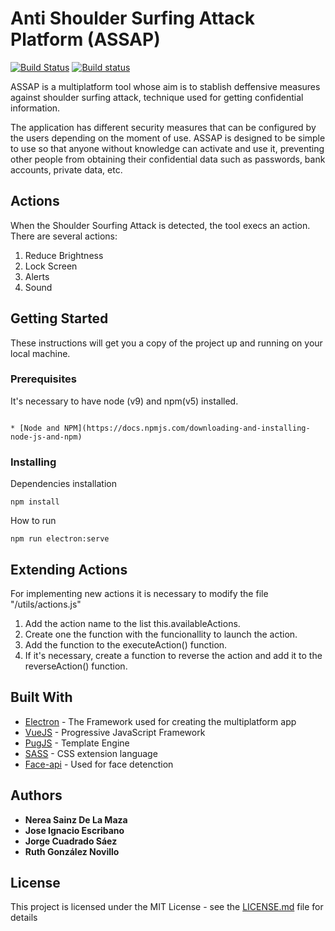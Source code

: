 # Anti Shoulder Surfing Attack Platform (ASSAP)

[![Build Status](https://travis-ci.org/assap-org/assap.svg?branch=master)](https://travis-ci.org/assap-org/assap)
[![Build status](https://ci.appveyor.com/api/projects/status/ui4m9yhav33qrvgs?svg=true)](https://ci.appveyor.com/project/jiep/assap)


ASSAP is a multiplatform tool whose aim is to stablish deffensive measures against shoulder surfing attack, technique used for getting confidential information.

The application has different security measures that can be configured by the users depending on the moment of use. ASSAP is designed to be simple to use so that anyone without knowledge can activate and use it, preventing other people from obtaining their confidential data such as passwords, bank accounts, private data, etc.

## Actions
When the Shoulder Sourfing Attack is detected, the tool execs an action. There are several actions:
1. Reduce Brightness
2. Lock Screen
3. Alerts
4. Sound

## Getting Started

These instructions will get you a copy of the project up and running on your local machine.

### Prerequisites

It's necessary to have node (v9) and npm(v5) installed.

```

* [Node and NPM](https://docs.npmjs.com/downloading-and-installing-node-js-and-npm)

```

### Installing



Dependencies installation
```
npm install
```

How to run
```
npm run electron:serve
```


## Extending Actions
For implementing new actions it is necessary to modify the file "/utils/actions.js"

1. Add the action name to the list this.availableActions.
2. Create one the function with the funcionallity to launch the action.
3. Add the function to the executeAction() function.
4. If it's necessary, create a function to reverse the action and add it to the reverseAction() function.

## Built With

* [Electron](https://electronjs.org/) - The Framework used for creating the multiplatform app
* [VueJS](https://vuejs.org/) - Progressive JavaScript Framework
* [PugJS](https://pugjs.org/) - Template Engine
* [SASS](https://sass-lang.com/) - CSS extension language
* [Face-api](https://github.com/justadudewhohacks/face-api.js?files=1) - Used for face detenction




## Authors

* **Nerea Sainz De La Maza** 
* **Jose Ignacio Escribano** 
* **Jorge Cuadrado Sáez** 
* **Ruth González Novillo** 


## License

This project is licensed under the MIT License - see the [LICENSE.md](LICENSE.md) file for details
